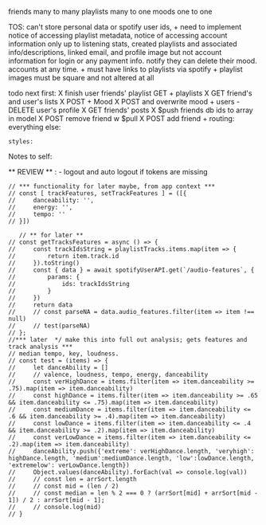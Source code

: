 friends many to many
playlists many to one
moods one to one

TOS: can't store personal data or spotify user ids,
    + need to implement notice of accessing playlist metadata, notice of accessing account information only up to listening stats, created playlists and associated info/descriptions, linked email, and profile image but not account information for login or any payment info. notify they can delete their mood. accounts at any time.
    + must have links to playlists via spotify
    + playlist images must be square and not altered at all

todo next
    first:
    X   finish user friends' playlist GET
        + playlists
            X   GET friend's and user's lists
            X   POST
        + Mood
            X   POST and overwrite mood
        + users
            -   DELETE user's profile
            X   GET friends' posts
            X   $push friends db ids to array in model
            X   POST remove friend w $pull
            X   POST add friend
        + routing:
    everything else:
    
    styles:

Notes to self:

** REVIEW ** :
    - logout and auto logout if tokens are missing

    // *** functionality for later maybe, from app context ***
    // const [ trackFeatures, setTrackFeatures ] = ([{
    //     danceability: '',
    //     energy: '',
    //     tempo: ''
    // }])

       // ** for later **
    // const getTracksFeatures = async () => {
    //     const trackIdsString = playlistTracks.items.map(item => {
    //         return item.track.id
    //     }).toString()
    //     const { data } = await spotifyUserAPI.get(`/audio-features`, {
    //         params: {
    //             ids: trackIdsString
    //         }
    //     })
    //     return data
    //     // const parseNA = data.audio_features.filter(item => item !== null)
    //     // test(parseNA)
    // };
    //*** later  */ make this into full out analysis; gets features and track analysis ***
    // median tempo, key, loudness.
    // const test = (items) => {
    //     let danceAbility = []
    //     // valence, loudness, tempo, energy, danceability
    //     const verHighDance = items.filter(item => item.danceability >= .75).map(item => item.danceability)
    //     const highDance = items.filter(item => item.danceability >= .65 && item.danceability <= .75).map(item => item.danceability)
    //     const mediumDance = items.filter(item => item.danceability <= .6 && item.danceability >= .4).map(item => item.danceability)
    //     const lowDance = items.filter(item => item.danceability <= .4 && item.danceability >= .2).map(item => item.danceability)
    //     const verLowDance = items.filter(item => item.danceability <= .2).map(item => item.danceability)
    //     danceAbility.push({'extreme': verHighDance.length, 'veryhigh': highDance.length, 'medium':mediumDance.length, 'low':lowDance.length, 'extremelow': verLowDance.length})
    //     Object.values(danceAbility).forEach(val => console.log(val))
    //     // const len = arrSort.length
    //     // const mid = (len / 2)
    //     // const median = len % 2 === 0 ? (arrSort[mid] + arrSort[mid - 1]) / 2 : arrSort[mid - 1];
    //     // console.log(mid)
    // }